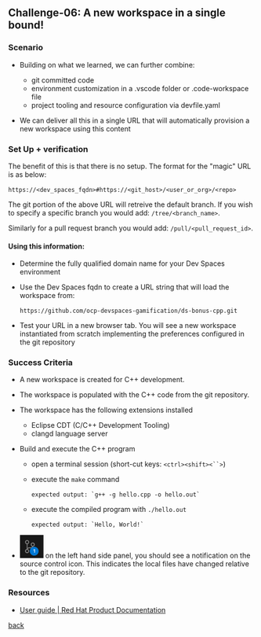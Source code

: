 ## Challenge-06: A new workspace in a single bound!

### Scenario

* Building on what we learned, we can further combine:
  
  * git committed code
  * environment customization in a .vscode folder or .code-workspace file
  * project tooling and resource configuration via devfile.yaml

* We can deliver all this in a single URL that will automatically provision a new workspace using this content

### Set Up + verification

The benefit of this is that there is no setup.  The format for the "magic" URL is as below:

```http
https://<dev_spaces_fqdn>#https://<git_host>/<user_or_org>/<repo>
```

The git portion of the above URL will retreive the default branch.  If you wish to specify a specific branch you would add: `/tree/<branch_name>`.

Similarly for a pull request branch you would add: `/pull/<pull_request_id>`.

#### Using this information:

* Determine the fully qualified domain name for your Dev Spaces environment

* Use the Dev Spaces fqdn to create a URL string that will load the workspace from:
  
  ```http
  https://github.com/ocp-devspaces-gamification/ds-bonus-cpp.git
  ```

* Test your URL in a new browser tab.  You will see a new workspace instantiated from scratch implementing the preferences configured in the git repository

### Success Criteria

* A new workspace is created for C++ development.

* The workspace is populated with the C++ code from the git repository.

* The workspace has the following extensions installed
  
  * Eclipse CDT (C/C++ Development Tooling)
  * clangd language server

* Build and execute the C++ program
  
  * open a terminal session  (short-cut keys: `<ctrl><shift><``>`)
  
  * execute the `make` command
    
        expected output: `g++ -g hello.cpp -o hello.out`
  
  * execute the compiled program with `./hello.out`
    
        expected output: `Hello, World!`

* ![ ](.img/src_ctl_update.png) on the left hand side panel, you should see a notification on the source control icon. This indicates the local files have changed relative to the git repository.  

### Resources

* [User guide | Red Hat Product Documentation](https://docs.redhat.com/en/documentation/red_hat_openshift_dev_spaces/3.16/html-single/user_guide/index#starting-a-workspace-from-a-git-repository-url)

[back](../README.md)
